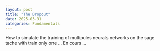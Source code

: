 ```yaml
---
layout: post
title: "The Dropout"
date: 2025-03-31
categories: Fundamentals
---
```


How to simulate the training of multipules neurals networks on the sage tache with train only one
...
En cours 
...
